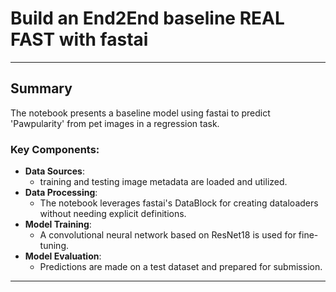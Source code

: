 # Build an End2End baseline REAL FAST with fastai

---

## Summary
The notebook presents a baseline model using fastai to predict 'Pawpularity' from pet images in a regression task. 

### Key Components:
- **Data Sources**: 
  - training and testing image metadata are loaded and utilized.
- **Data Processing**: 
  - The notebook leverages fastai's DataBlock for creating dataloaders without needing explicit definitions.
- **Model Training**: 
  - A convolutional neural network based on ResNet18 is used for fine-tuning.
- **Model Evaluation**: 
  - Predictions are made on a test dataset and prepared for submission.

---